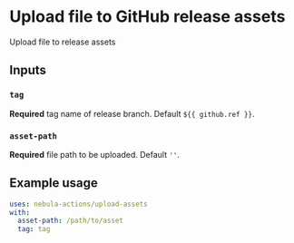 # Upload file to GitHub release assets

Upload file to release assets

## Inputs

### `tag`

**Required** tag name of release branch. Default `${{ github.ref }}`.

### `asset-path`

**Required** file path to be uploaded. Default `''`.

## Example usage

```yaml
uses: nebula-actions/upload-assets
with:
  asset-path: /path/to/asset
  tag: tag
```
